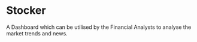 # Stocker
A Dashboard which can be utilised by the Financial Analysts to analyse the market trends and news.
